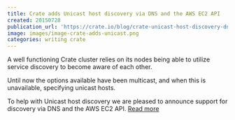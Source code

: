 ```yaml
---
title: Crate adds Unicast host discovery via DNS and the AWS EC2 API
created: 20150728
publication_url: 'https://crate.io/blog/crate-unicast-host-discovery-dns-aws/'
image: images/image-crate-adds-unicast.png
categories: writing crate
---
```


A well functioning Crate cluster relies on its nodes being able to utilize service discovery to become aware of each other.

Until now the options available have been multicast, and when this is unavailable, specifying unicast hosts.

To help with Unicast host discovery we are pleased to announce support for discovery via DNS and the AWS EC2 API. [Read more](ttps://crate.io/blog/crate-unicast-host-discovery-dns-aws/)
